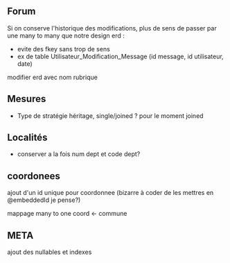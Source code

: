 ## Forum

Si on conserve l'historique des modifications, plus de sens de passer par une many to many que notre design erd :

- evite des fkey sans trop de sens
- ex de table Utilisateur_Modification_Message (id message, id utilisateur, date)

modifier erd avec nom rubrique

## Mesures

- Type de stratégie héritage, single/joined ? pour le moment joined

## Localités

- conserver a la fois num dept et code dept?

## coordonees

ajout d'un id unique pour coordonnee (bizarre à coder de les mettres en @embeddedId je pense?)

mappage many to one coord <- commune

## META

ajout des nullables et indexes
